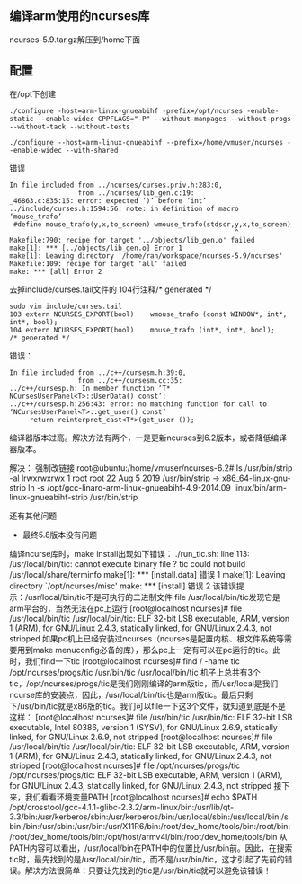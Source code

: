
## 编译arm使用的ncurses库
ncurses-5.9.tar.gz解压到/home下面

## 配置
在/opt下创建
```
./configure -host=arm-linux-gnueabihf -prefix=/opt/ncurses -enable-static --enable-widec CPPFLAGS="-P" --without-manpages --without-progs --without-tack --without-tests
```

```
./configure --host=arm-linux-gnueabihf --prefix=/home/vmuser/ncurses --enable-widec --with-shared
```

错误
```
In file included from ../ncurses/curses.priv.h:283:0,
                 from ../ncurses/lib_gen.c:19:
_46863.c:835:15: error: expected ‘)’ before ‘int’
../include/curses.h:1594:56: note: in definition of macro ‘mouse_trafo’
 #define mouse_trafo(y,x,to_screen) wmouse_trafo(stdscr,y,x,to_screen)
                                                        ^
Makefile:790: recipe for target '../objects/lib_gen.o' failed
make[1]: *** [../objects/lib_gen.o] Error 1
make[1]: Leaving directory '/home/ran/workspace/ncurses-5.9/ncurses'
Makefile:109: recipe for target 'all' failed
make: *** [all] Error 2
```

去掉include/curses.tail文件的 104行注释/* generated */
```
sudo vim include/curses.tail
103 extern NCURSES_EXPORT(bool)    wmouse_trafo (const WINDOW*, int*, int*, bool);
104 extern NCURSES_EXPORT(bool)    mouse_trafo (int*, int*, bool);              /* generated */
```
错误：
```
In file included from ../c++/cursesm.h:39:0,
                 from ../c++/cursesm.cc:35:
../c++/cursesp.h: In member function ‘T* NCursesUserPanel<T>::UserData() const’:
../c++/cursesp.h:256:43: error: no matching function for call to 
‘NCursesUserPanel<T>::get_user() const’
     return reinterpret_cast<T*>(get_user ());
```
编译器版本过高。解决方法有两个，一是更新ncurses到6.2版本，或者降低编译器版本。


解决： 强制改链接
root@ubuntu:/home/vmuser/ncurses-6.2# ls /usr/bin/strip -al
lrwxrwxrwx 1 root root 22 Aug  5  2019 /usr/bin/strip -> x86_64-linux-gnu-strip
ln -s /opt/gcc-linaro-arm-linux-gnueabihf-4.9-2014.09_linux/bin/arm-linux-gnueabihf-strip /usr/bin/strip

还有其他问题

* 最终5.8版本没有问题

编译ncurse库时，make install出现如下错误：
./run_tic.sh: line 113: /usr/local/bin/tic: cannot execute binary file
? tic could not build /usr/local/share/terminfo
make[1]: *** [install.data] 错误 1
make[1]: Leaving directory `/opt/ncurses/misc'
make: *** [install] 错误 2
该错误提示：/usr/local/bin/tic不是可执行的二进制文件
file /usr/local/bin/tic发现它是arm平台的，当然无法在pc上运行
[root@localhost ncurses]# file /usr/local/bin/tic
/usr/local/bin/tic: ELF 32-bit LSB executable, ARM, version 1 (ARM), for GNU/Linux 2.4.3, statically linked, for GNU/Linux 2.4.3, not stripped
如果pc机上已经安装过ncurses（ncurses是配置内核、根文件系统等需要用到make menuconfig必备的库），那么pc上一定有可以在pc运行的tic。此时，我们find一下tic
[root@localhost ncurses]# find / -name tic
/opt/ncurses/progs/tic
/usr/bin/tic
/usr/local/bin/tic
机子上总共有3个tic，/opt/ncurses/progs/tic是我们刚刚编译的arm版tic，而/usr/local是我们ncurse库的安装点，因此，/usr/local/bin/tic也是arm版tic。最后只剩下/usr/bin/tic就是x86版的tic。我们可以file一下这3个文件，就知道到底是不是这样：
[root@localhost ncurses]# file /usr/bin/tic
/usr/bin/tic: ELF 32-bit LSB executable, Intel 80386, version 1 (SYSV), for GNU/Linux 2.6.9, statically linked, for GNU/Linux 2.6.9, not stripped
[root@localhost ncurses]# file /usr/local/bin/tic
/usr/local/bin/tic: ELF 32-bit LSB executable, ARM, version 1 (ARM), for GNU/Linux 2.4.3, statically linked, for GNU/Linux 2.4.3, not stripped
[root@localhost ncurses]# file /opt/ncurses/progs/tic
/opt/ncurses/progs/tic: ELF 32-bit LSB executable, ARM, version 1 (ARM), for GNU/Linux 2.4.3, statically linked, for GNU/Linux 2.4.3, not stripped
接下来，我们看看环境变量PATH
[root@localhost ncurses]# echo $PATH
/opt/crosstool/gcc-4.1.1-glibc-2.3.2/arm-linux/bin:/usr/lib/qt-3.3/bin:/usr/kerberos/sbin:/usr/kerberos/bin:/usr/local/sbin:/usr/local/bin:/sbin:/bin:/usr/sbin:/usr/bin:/usr/X11R6/bin:/root/dev_home/tools/bin:/root/bin:/root/dev_home/tools/bin:/opt/host/armv4l/bin:/root/dev_home/tools/bin
从PATH内容可以看出，/usr/local/bin在PATH中的位置比/usr/bin前。因此，在搜索tic时，最先找到的是/usr/local/bin/tic，而不是/usr/bin/tic，这才引起了先前的错误。解决方法很简单：只要让先找到的tic是/usr/bin/tic就可以避免该错误！